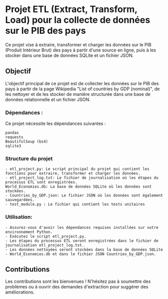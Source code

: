 # Projet ETL (Extract, Transform, Load) pour la collecte de données sur le PIB des pays

Ce projet vise à extraire, transformer et charger les données sur le PIB (Produit Intérieur Brut) des pays à partir d'une source en ligne, puis à les stocker dans une base de données SQLite et un fichier JSON.

## Objectif
L'objectif principal de ce projet est de collecter les données sur le PIB des pays à partir de la page Wikipedia "List of countries by GDP (nominal)", de les nettoyer et de les stocker de manière structurée dans une base de données relationnelle et un fichier JSON.

### Dépendances :
   Ce projet nécessite les dépendances suivantes :

    pandas
    requests
    BeautifulSoup (bs4)
    sqlite3

### Structure du projet

    - etl_project.py: Le script principal du projet qui contient les fonctions pour extraire, transformer et charger les données.
    - etl_project_log.txt: Le fichier de journalisation où les étapes du processus ETL sont enregistrées.
    World_Economies.db: La base de données SQLite où les données sont stockées.
    - Countries_by_GDP.json: Le fichier JSON où les données sont également sauvegardées.
    - test_module.py : Le fichier qui contient les tests unitaires 

### Utilisation:
    - Assurez-vous d'avoir les dépendances requises installées sur votre environnement Python.
    - Exécutez le script etl_project.py.
    - Les étapes du processus ETL seront enregistrées dans le fichier de journalisation etl_project_log.txt.
    - Les données nettoyées seront stockées dans la base de données SQLite - World_Economies.db et dans le fichier JSON Countries_by_GDP.json.



## Contributions
Les contributions sont les bienvenues ! N'hésitez pas à soumettre des problèmes ou à ouvrir des demandes d'extraction pour suggérer des améliorations.
